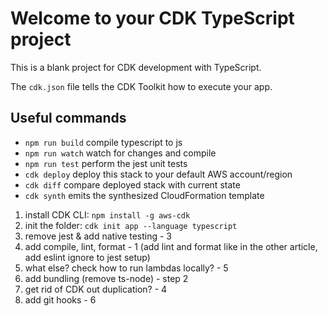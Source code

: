 # Welcome to your CDK TypeScript project

This is a blank project for CDK development with TypeScript.

The `cdk.json` file tells the CDK Toolkit how to execute your app.

## Useful commands

- `npm run build` compile typescript to js
- `npm run watch` watch for changes and compile
- `npm run test` perform the jest unit tests
- `cdk deploy` deploy this stack to your default AWS account/region
- `cdk diff` compare deployed stack with current state
- `cdk synth` emits the synthesized CloudFormation template

1. install CDK CLI: `npm install -g aws-cdk`
2. init the folder: `cdk init app --language typescript`
3. remove jest & add native testing - 3
4. add compile, lint, format - 1 (add lint and format like in the other article, add eslint ignore to jest setup)
5. what else? check how to run lambdas locally? - 5
6. add bundling (remove ts-node) - step 2
7. get rid of CDK out duplication? - 4
8. add git hooks - 6
